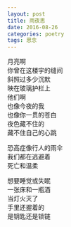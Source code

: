 ```yaml
---
layout: post
title: 雨夜思
date: 2016-08-26
categories: poetry
tags: 思念
---
```


月亮啊  
你曾在这楼宇的缝间  
斜照过多少沉默  
映在玻璃护栏上  
他们啊  
也像今夜的我  
也像你一贯的苍白  
夜色藏不住的  
藏不住自己的心跳  

恐高症像行人的雨伞  
我们都在逃避着  
死亡和温柔  

想要睡觉或失眠  
一张床和一瓶酒  
当灯火灭了  
手里还握着的  
是钥匙还是锁链  
